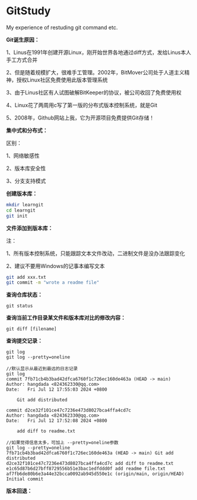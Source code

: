 # GitStudy
My experience of restuding git command etc.



**Git诞生原因：**

1、Linus在1991年创建开源Linux，刚开始世界各地通过diff方式，发给Linus本人手工方式合并

2、但是随着规模扩大，很难手工管理。2002年，BitMover公司处于人道主义精神，授权Linux社区免费使用此版本管理系统

3、由于Linus社区有人试图破解BitKeeper的协议，被公司收回了免费使用权

4、Linux花了两周用c写了第一版的分布式版本控制系统，就是Git

5、2008年，Github网站上我，它为开源项目免费提供Git存储！



**集中式和分布式：**

区别：

1、网络敏感性

2、版本库安全性

3、分支支持模式



**创建版本库：**

```bash
mkdir learngit
cd learngit
git init
```

**文件添加到版本库：**

注：

1、所有版本控制系统，只能跟踪文本文件改动，二进制文件是没办法跟踪变化

2、建议不要用Windows的记事本编写文本

```bash
git add xxx.txt
git commit -m "wrote a readme file"
```



**查询仓库状态：**

```
git status
```



**查询当前工作目录某文件和版本库对比的修改内容：**

```
git diff [filename]
```



**查询提交记录：**

```
git log
git log --pretty=oneline

//默认显示从最近到最远的日志记录
git log
commit 7fb71cb4b3bad42dfca6760f1c726ec160de463a (HEAD -> main)
Author: hangdada <824362330@qq.com>
Date:   Fri Jul 12 17:55:03 2024 +0800

    Git add distributed

commit d2ce32f101ce47c7236e473d8027bca4ffa4cd7c
Author: hangdada <824362330@qq.com>
Date:   Fri Jul 12 17:52:08 2024 +0800

    add diff to readme.txt

//如果觉得信息太多，可加上 --pretty=oneline参数
git log --pretty=oneline
7fb71cb4b3bad42dfca6760f1c726ec160de463a (HEAD -> main) Git add distributed
d2ce32f101ce47c7236e473d8027bca4ffa4cd7c add diff to readme.txt
e1c65d87b6d27bff8729556b51e3bac1edfddd0f add readme file.txt
af7fb6de80b6e3a44e32bcca0092ab945d550e1c (origin/main, origin/HEAD) Initial commit
```



**版本回退：**









































































